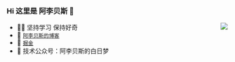 ### Hi 这里是 阿李贝斯 👋
<p>
  <a 
    href="https://github-readme-stats.vercel.app/api?username=strugglinglee&show_icons=true&count_private=true&hide_border=true&cache_seconds=1900" 
    target="_blank"
    rel="noopener noreferrer"
  >
    <img 
      align="right" 
      src="https://github-readme-stats.vercel.app/api?username=strugglinglee&show_icons=true&count_private=true&hide_border=true&cache_seconds=1900"
    >
  </a>
</p>

- 🧜‍♂️  坚持学习 保持好奇
- 🎃  [`阿李贝斯的博客`](https://blog.strugglinglee.cn/)
- 👀  [`掘金`](https://juejin.cn/user/1028798615654669)
- 👾  技术公众号：阿李贝斯的白日梦


